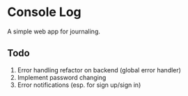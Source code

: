 # Console Log

A simple web app for journaling.

## Todo

1. Error handling refactor on backend (global error handler)
2. Implement password changing
3. Error notifications (esp. for sign up/sign in)
